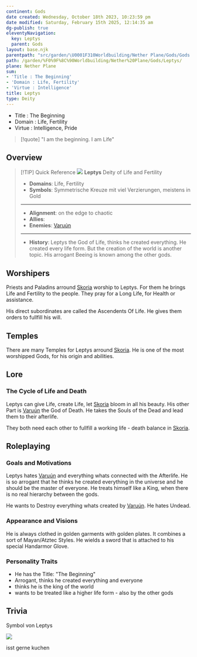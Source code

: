 ```yaml
---
continent: Gods
date created: Wednesday, October 18th 2023, 10:23:59 pm
date modified: Saturday, February 15th 2025, 12:14:35 am
dg-publish: true
eleventyNavigation:
  key: Leptys
  parent: Gods
layout: base.njk
parentpath: "src/garden/\U0001F310Worldbuilding/Nether Plane/Gods/Gods.md"
path: /garden/%F0%9F%8C%90Worldbuilding/Nether%20Plane/Gods/Leptys/
plane: Nether Plane
sum:
- 'Title : The Beginning'
- 'Domain : Life, Fertility'
- 'Virtue : Intelligence'
title: Leptys
type: Deity
---
```


- Title : The Beginning    
- Domain : Life, Fertility   
- Virtue : Intelligence, Pride

> [!quote] "I am the beginning. I am Life"

## Overview

> [!TIP] Quick Reference
> ![](/static/Leptys.png)
> **Leptys**
> Deity of Life and Fertility
>- **Domains**: Life, Fertility
>- **Symbols**: Symmetrische Kreuze mit viel Verzierungen, meistens in Gold
> ____
>- **Alignment**: on the edge to chaotic
>- **Allies**: 
>- **Enemies**: [Varuún](/garden/%F0%9F%8C%90Worldbuilding/Nether%20Plane/Gods/Varu%C3%BAn)
>____
>-  **History**: Leptys the God of Life, thinks he created everything. He created every life form. But the creation of the world is another topic. His arrogant Beeing is known among the other gods. 

## Worshipers

Priests and Paladins arround [Skoria](/garden/%F0%9F%8C%90Worldbuilding/Material%20Plane/%E2%9C%A8%20Other/Skoria) worship to Leptys. For them he brings Life and Fertility to the people. They pray for a Long Life, for Health or assistance.

His direct subordinates are called the Ascendents Of Life. He gives them orders to fullfill his will.

## Temples

There are many Temples for Leptys arround [Skoria](/garden/%F0%9F%8C%90Worldbuilding/Material%20Plane/%E2%9C%A8%20Other/Skoria). He is one of the most worshipped Gods, for his origin and abilities.

## Lore

### The Cycle of Life and Death

Leptys can give Life, create Life, let [Skoria](/garden/%F0%9F%8C%90Worldbuilding/Material%20Plane/%E2%9C%A8%20Other/Skoria) bloom in all his beauty. His other Part is [Varuún](/garden/%F0%9F%8C%90Worldbuilding/Nether%20Plane/Gods/Varu%C3%BAn) the God of Death. He takes the Souls of the Dead and lead them to their afterlife.

They both need each other to fullfill a working life - death balance in [Skoria](/garden/%F0%9F%8C%90Worldbuilding/Material%20Plane/%E2%9C%A8%20Other/Skoria). 

## Roleplaying
### Goals and Motivations

Leptys hates [Varuún](/garden/%F0%9F%8C%90Worldbuilding/Nether%20Plane/Gods/Varu%C3%BAn) and everything whats connected with the Afterlife. He is so arrogant that he thinks he created everything in the universe and he should be the master of everyone. He treats himself like a King, when there is no real hierarchy between the gods.

He wants to Destroy everything whats created by [Varuún](/garden/%F0%9F%8C%90Worldbuilding/Nether%20Plane/Gods/Varu%C3%BAn). He hates Undead.

### Appearance and Visions

He is always clothed in golden garments with golden plates. It combines a sort of Mayan/Atztec Styles. He wields a sword that is attached to his special Handarmor Glove.

### Personality Traits
- He has the Title: "The Beginning"
- Arrogant, thinks he created everything and everyone
- thinks he is the king of the world
- wants to be treated like a higher life form - also by the other gods
 
## Trivia

Symbol von Leptys

![](/static/SymbolOfLeptys.png)

isst gerne kuchen